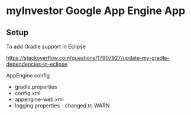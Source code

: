 # myInvestor Google App Engine App

## Setup

To add Gradle support in Eclipse

https://stackoverflow.com/questions/17907927/update-my-gradle-dependencies-in-eclipse

AppEngine config
- gradle.properties
- config.xml
- appengine-web.xml
- logging.properties - changed to WARN
